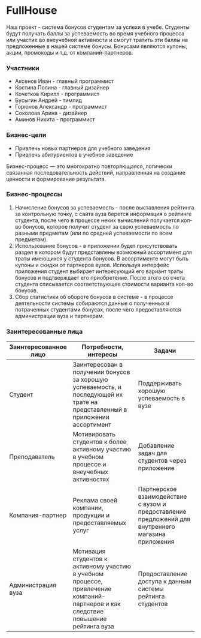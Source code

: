 # FullHouse
Наш проект - система бонусов студентам за успехи в учебе. Студенты будут получать баллы за успеваемость во время учебного процесса или участие во внеучебной активности и смогут тратить эти баллы на предложенные в нашей системе бонусы. Бонусами являются купоны, акции, промокоды и т.д. от компаний-партнеров.

### Участники
- Аксенов Иван - главный программист
- Костина Полина - главный дизайнер
- Кочетков Кирилл - программист
- Бусыгин Андрей - тимлид
- Горюнов Александр - программист
- Соколова Арина - дизайнер
- Аминов Никита - программист

### Бизнес-цели
- Привлечь новых партнеров для учебного заведения
- Привлечь абитуриентов в учебное заведение

Бизнес-процесс — это многократно повторяющаяся, логически связанная последовательность действий, направленная на создание ценности и формирование результата.

### Бизнес-процессы
1. Начисление бонусов за успеваемость - после выставления рейтинга за контрольную точку, с сайта вуза берется информация о рейтинге студента, после чего в процессе неких вычислений получается кол-во бонусов, которое получит студент за свою успеваемость по разными предметам (или по средней успеваемости по всем предметам).
2. Использование бонусов - в приложении будет присутствовать раздел в котором будут представлены возможный ассортимент для траты имеющихся у студента бонусов. В ассортименте могут быть купоны и скидки от партнеров вузов. Используя интерфейс приложения студент выбирает интересующий его вариант траты бонусов и подтверждает его приобретение. После этого со счета студента списывается соответствующее стоимости варианта кол-во бонусов.
3. Сбор статистики об обороте бонусов в системе - в процессе деятельности системы собираются данные о полученных и потраченных студентами бонусах, после чего предоставляются администрации вуза и партнерам.

### Заинтересованные лица
| Заинтересованное лицо | Потребности, интересы | Задачи |
| --- | --- | --- |
| Студент | Заинтересован в получении бонусов за хорошую успеваемость, и последующей их трате на представленный в приложении ассортимент | Поддерживать хорошую успеваемость в вузе |
| Преподаватель | Мотивировать студентов к более активному участию в учебном процессе и внеучебных активностях | Добавление задач для студентов через приложение |
| Компания-партнер | Реклама своей компании, продукции и предоставляемых услуг | Партнерское взаимодействие с вузом и предоставление предложений для внутреннего магазина приложения |
| Администрация вуза | Мотивация студентов к активному участию в учебном процессе, привлечение компаний-партнеров и как следствие повышение рейтинга вуза | Предоставление доступа к данным системы рейтинга студентов |